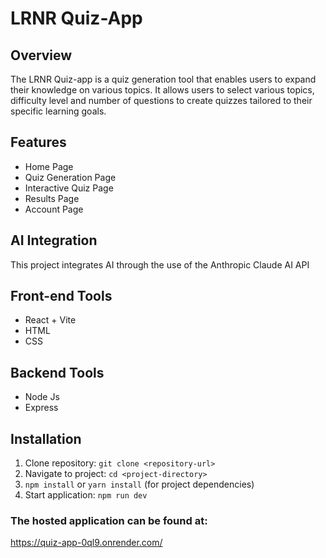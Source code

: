 # LRNR Quiz-App



## Overview

The LRNR Quiz-app is a quiz generation tool that enables users to expand their knowledge on various topics. It allows users to select various topics, difficulty level and number of questions to create quizzes tailored to their specific learning goals.

## Features 

- Home Page
- Quiz Generation Page 
- Interactive Quiz Page
- Results Page
- Account Page

## AI Integration  

This project integrates AI through the use of the Anthropic Claude AI API


## Front-end Tools

- React + Vite
- HTML
- CSS


## Backend Tools 
- Node Js
- Express

## Installation 
1. Clone repository: `git clone <repository-url>`
2. Navigate to project: `cd <project-directory>`
3. `npm install` or `yarn install` (for project dependencies)
4. Start application: `npm run dev`

### The hosted application can be found at: 
https://quiz-app-0ql9.onrender.com/
